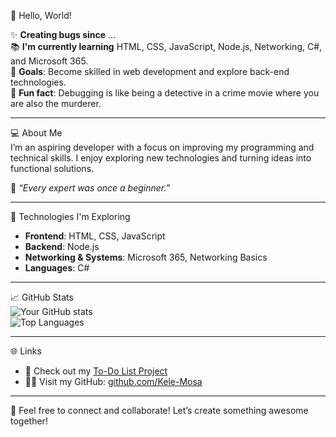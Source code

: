 👋 Hello, World!  

✨ **Creating bugs since** ...  
📚 **I'm currently learning** HTML, CSS, JavaScript, Node.js, Networking, C#, and Microsoft 365.  
🎯 **Goals**: Become skilled in web development and explore back-end technologies.  
🎲 **Fun fact**: Debugging is like being a detective in a crime movie where you are also the murderer.  

---

💻 About Me  
I’m an aspiring developer with a focus on improving my programming and technical skills. I enjoy exploring new technologies and turning ideas into functional solutions.  

🌟 *“Every expert was once a beginner.”*  

---

🚀 Technologies I'm Exploring  
- **Frontend**: HTML, CSS, JavaScript  
- **Backend**: Node.js  
- **Networking & Systems**: Microsoft 365, Networking Basics  
- **Languages**: C#  

---

📈 GitHub Stats  
![Your GitHub stats](https://github-readme-stats.vercel.app/api?username=Kele-Mosa&show_icons=true&theme=radical)  
![Top Languages](https://github-readme-stats.vercel.app/api/top-langs/?username=Kele-Mosa&layout=compact&theme=radical)  

---

🌐 Links  
- 📝 Check out my [To-Do List Project](https://to-do-list-06mo.onrender.com/)  
- 🧑‍💻 Visit my GitHub: [github.com/Kele-Mosa](https://github.com/Kele-Mosa)  

---

🌟 Feel free to connect and collaborate! Let’s create something awesome together!  

